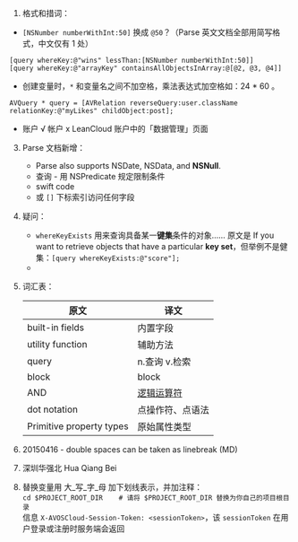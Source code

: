 1. 格式和措词：
  * `[NSNumber numberWithInt:50]` 换成 `@50`？（Parse 英文文档全部用简写格式，中文仅有 1 处）
  
   ```
  [query whereKey:@"wins" lessThan:[NSNumber numberWithInt:50]]
  [query whereKey:@"arrayKey" containsAllObjectsInArray:@[@2, @3, @4]]
  ```
  * 创建变量时，`*` 和变量名之间不加空格，乘法表达式加空格如：24 * 60 。
  
  ```
  AVQuery * query = [AVRelation reverseQuery:user.className relationKey:@"myLikes" childObject:post];
  ```
  * 账户 √ 帐户 x
    LeanCloud 账户中的「数据管理」页面
  
3. Parse 文档新增：
   - Parse also supports NSDate, NSData, and **NSNull**.
   - 查询 - 用 NSPredicate 规定限制条件
   - swift code
   - 或 `[]` 下标索引访问任何字段

4. 疑问：
   * `whereKeyExists` 用来查询具备某一**键集**条件的对象…… 原文是 If you want to retrieve objects that have a particular **key set**，但举例不是健集：`[query whereKeyExists:@"score"];`
   * 
   
5. 词汇表：

   | 原文  | 译文 |
   | ------------- | ------------- |
   | built-in fields | 内置字段 |
   | utility function | 辅助方法 |
   | query | n.查询 v.检索 |
   | block | block |
   | AND | [逻辑运算符](https://msdn.microsoft.com/zh-cn/library/ms189773.aspx) |
   | dot notation |  点操作符、点语法 |
   | Primitive property types | 原始属性类型 |

6. 20150416 - double spaces can be taken as linebreak (MD)
7. 深圳华强北 Hua Qiang Bei 
8. 替换变量用 大_写_字_母 加下划线表示，并加注释：  
  `cd $PROJECT_ROOT_DIR    # 请将 $PROJECT_ROOT_DIR 替换为你自己的项目根目录`  
   信息 `X-AVOSCloud-Session-Token: <sessionToken>`，该 `sessionToken` 在用户登录或注册时服务端会返回
